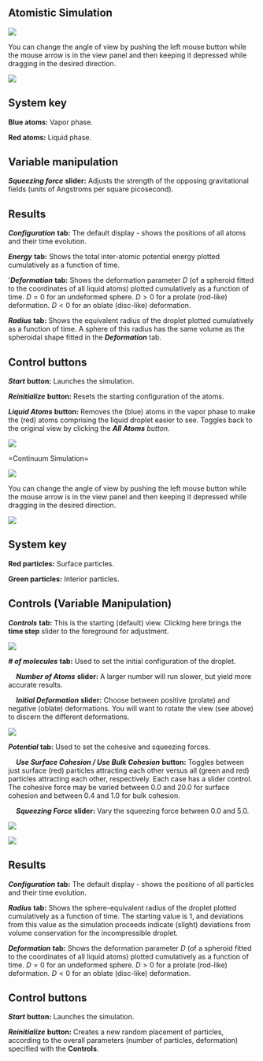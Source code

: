 

## Atomistic Simulation

![](./BL01.jpg)

You can change the angle of view by pushing the left mouse button while the mouse arrow is in the view panel and then keeping it depressed while dragging in the desired direction.

![](./BL03.jpg)

## System key

**Blue atoms:** Vapor phase.

**Red atoms:** Liquid phase.

## Variable manipulation

***Squeezing force*** **slider:** Adjusts the strength of the opposing gravitational fields (units of Angstroms per square picosecond).

## Results

***Configuration*** **tab:** The default display - shows the positions of all atoms and their time evolution.

***Energy*** **tab:** Shows the total inter-atomic potential energy plotted cumulatively as a function of time.

'***Deformation*** **tab:** Shows the deformation parameter $D$ (of a spheroid fitted to the coordinates of all liquid atoms) plotted cumulatively as a function of time. $D = 0$ for an undeformed sphere. $D > 0$ for a prolate (rod-like) deformation. $D < 0$ for an oblate (disc-like) deformation.

***Radius*** **tab:** Shows the equivalent radius of the droplet plotted cumulatively as a function of time. A sphere of this radius has the same volume as the spheroidal shape fitted in the ***Deformation*** tab.

## Control buttons

***Start*** **button:** Launches the simulation.

***Reinitialize*** **button:** Resets the starting configuration of the atoms.

***Liquid Atoms*** **button:** Removes the (blue) atoms in the vapor phase to make the (red) atoms comprising the liquid droplet easier to see. Toggles back to the original view by clicking the ***All Atoms** button.*

![](./BL02.jpg)

=Continuum Simulation=

![](./BL04.jpg)

You can change the angle of view by pushing the left mouse button while the mouse arrow is in the view panel and then keeping it depressed while dragging in the desired direction.

![](./BL05.jpg)

## System key

**Red particles:** Surface particles.

**Green particles:** Interior particles.

## Controls (Variable Manipulation)

***Controls*** **tab:** This is the starting (default) view. Clicking here brings the **time step** slider to the foreground for adjustment.

![](./BL08.jpg)

***# of molecules*** **tab:** Used to set the initial configuration of the droplet.

&nbsp; &nbsp; ***Number of Atoms*** **slider:** A larger number will run slower, but yield more accurate results.

&nbsp; &nbsp; ***Initial Deformation*** **slider:** Choose between positive (prolate) and negative (oblate) deformations. You will want to rotate the view (see above) to discern  the different deformations.

![](./BL09.jpg)

***Potential*** **tab:** Used to set the cohesive and squeezing forces.

&nbsp; &nbsp; ***Use Surface Cohesion / Use Bulk Cohesion*** **button:** Toggles between just surface (red) particles attracting each other versus all (green and red) particles attracting each other, respectively. Each case has a slider control. The cohesive force may be varied between 0.0 and 20.0 for surface cohesion and between 0.4 and 1.0 for bulk cohesion.

&nbsp; &nbsp; ***Squeezing Force*** **slider:** Vary the squeezing force between 0.0 and 5.0.

![](./BL06.jpg)

![](./BL07.jpg)

## Results

***Configuration*** **tab:** The default display - shows the positions of all particles and their time evolution.

***Radius*** **tab:** Shows the sphere-equivalent radius of the droplet plotted cumulatively as a function of time. The starting value is 1, and deviations from this value as the simulation proceeds indicate (slight) deviations from volume conservation for the incompressible droplet.

***Deformation*** **tab:** Shows the deformation parameter $D$ (of a spheroid fitted to the coordinates of all liquid atoms) plotted cumulatively as a function of time. $D = 0$ for an undeformed sphere. $D > 0$ for a prolate (rod-like) deformation. $D < 0$ for an oblate (disc-like) deformation.

## Control buttons

***Start*** **button:** Launches the simulation.

***Reinitialize*** **button:** Creates a new random placement of particles, according to the overall parameters (number of particles, deformation) specified with the **Controls**.

